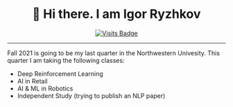 <div align="center">
  
# 👋 Hi there. I am Igor Ryzhkov</h3>
[![Visits Badge](https://badges.pufler.dev/visits/iryzhkov/iryzhkov)](https://badges.pufler.dev)

</div>

---

Fall 2021 is going to be my last quarter in the Northwestern Univesity. This quarter I am taking the following classes:

- Deep Reinforcement Learning
- AI in Retail
- AI & ML in Robotics
- Independent Study (trying to publish an NLP paper)

<!--
**iryzhkov/iryzhkov** is a ✨ _special_ ✨ repository because its `README.md` (this file) appears on your GitHub profile.

Here are some ideas to get you started:

- 🔭 I’m currently working on ...
- 🌱 I’m currently learning ...
- 👯 I’m looking to collaborate on ...
- 🤔 I’m looking for help with ...
- 💬 Ask me about ...
- 📫 How to reach me: ...
- 😄 Pronouns: ...
- ⚡ Fun fact: ...
-->
